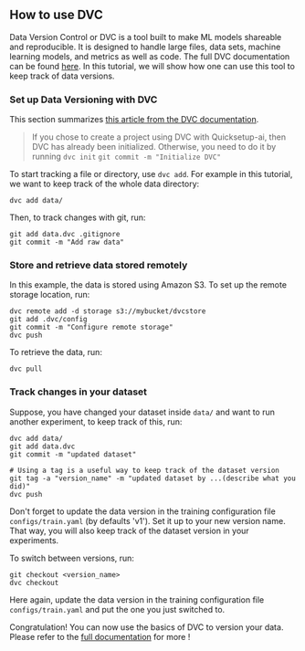 ## How to use DVC
Data Version Control or DVC is a tool built to make ML models shareable and reproducible. It is designed to handle large files, data sets, machine learning models, and metrics as well as code. The full DVC documentation can be found [here](https://dvc.org/doc). In this tutorial, we will show how one can use this tool to keep track of data versions.

### Set up Data Versioning with DVC
This section summarizes [this article from the DVC documentation](https://dvc.org/doc/start/data-management).
>If you chose to create a project using DVC with Quicksetup-ai, then DVC has already been initialized. Otherwise, you need to do it by running
> ```dvc init```
> ```git commit -m "Initialize DVC"```

To start tracking a file or directory, use `dvc add`. For example in this tutorial, we want to keep track of the whole data directory:
```
dvc add data/
```
Then, to track changes with git, run:
```
git add data.dvc .gitignore
git commit -m "Add raw data"
```
### Store and retrieve data stored remotely
In this example, the data is stored using Amazon S3. To set up the remote storage location, run:
```
dvc remote add -d storage s3://mybucket/dvcstore
git add .dvc/config
git commit -m "Configure remote storage"
dvc push
```
To retrieve the data, run:
```
dvc pull
```
### Track changes in your dataset
Suppose, you have changed your dataset inside `data/` and want to run another experiment, to keep track of this, run:
```
dvc add data/
git add data.dvc
git commit -m "updated dataset"

# Using a tag is a useful way to keep track of the dataset version
git tag -a "version_name" -m "updated dataset by ...(describe what you did)"
dvc push
```
Don't forget to update the data version in the training configuration file `configs/train.yaml` (by defaults 'v1'). Set it up to your new version name. That way, you will also keep track of the dataset version in your experiments.

To switch between versions, run:
```
git checkout <version_name>
dvc checkout
```
Here again, update the data version in the training configuration file `configs/train.yaml` and put the one you just switched to.

Congratulation! You can now use the basics of DVC to version your data. Please refer to the [full documentation](https://dvc.org/doc) for more !
